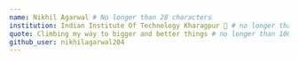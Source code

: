 ```yaml
---
name: Nikhil Agarwal # No longer than 28 characters
institution: Indian Institute Of Technology Kharagpur 🚩 # no longer than 58 characters
quote: Climbing my way to bigger and better things # no longer than 100 characters, avoid using quotes(") to guarantee the format remains the same.
github_user: nikhilagarwal204
---
```

